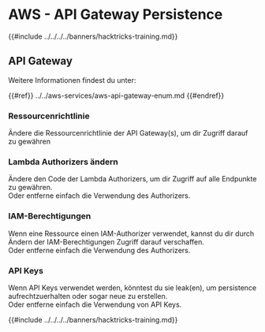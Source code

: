 # AWS - API Gateway Persistence

{{#include ../../../../banners/hacktricks-training.md}}

## API Gateway

Weitere Informationen findest du unter:

{{#ref}}
../../aws-services/aws-api-gateway-enum.md
{{#endref}}

### Ressourcenrichtlinie

Ändere die Ressourcenrichtlinie der API Gateway(s), um dir Zugriff darauf zu gewähren

### Lambda Authorizers ändern

Ändere den Code der Lambda Authorizers, um dir Zugriff auf alle Endpunkte zu gewähren.\
Oder entferne einfach die Verwendung des Authorizers.

### IAM-Berechtigungen

Wenn eine Ressource einen IAM-Authorizer verwendet, kannst du dir durch Ändern der IAM-Berechtigungen Zugriff darauf verschaffen.\
Oder entferne einfach die Verwendung des Authorizers.

### API Keys

Wenn API Keys verwendet werden, könntest du sie leak(en), um persistence aufrechtzuerhalten oder sogar neue zu erstellen.\
Oder entferne einfach die Verwendung von API Keys.

{{#include ../../../../banners/hacktricks-training.md}}
